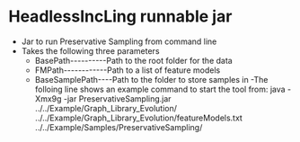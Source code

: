 # HeadlessIncLing runnable jar

- Jar to run Preservative Sampling from command line
- Takes the following three parameters
    - BasePath----------Path to the root folder for the data
    - FMPath------------Path to a list of feature models
    - BaseSamplePath----Path to the folder to store samples in
-The folloing line shows an example command to start the tool from:
java -Xmx9g -jar PreservativeSampling.jar ../../Example/Graph_Library_Evolution/ ../../Example/Graph_Library_Evolution/featureModels.txt ../../Example/Samples/PreservativeSampling/
 



